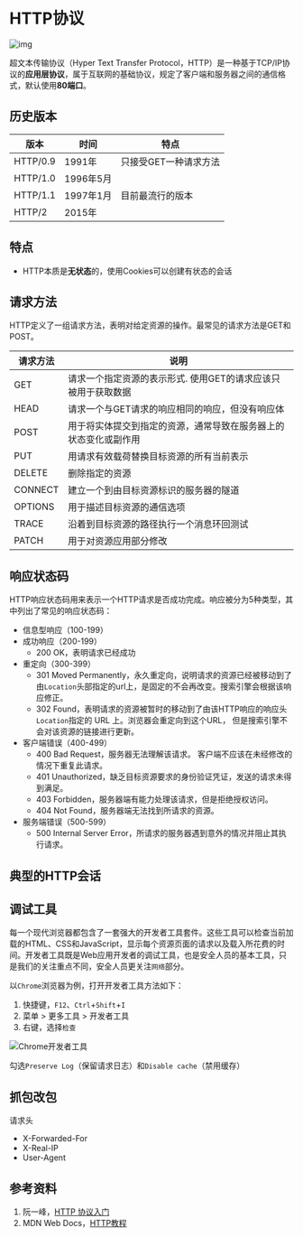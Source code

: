 # HTTP协议

![img](https://www.ruanyifeng.com/blogimg/asset/2016/bg2016081901.jpg)

超文本传输协议（Hyper Text Transfer Protocol，HTTP）是一种基于TCP/IP协议的**应用层协议**，属于互联网的基础协议，规定了客户端和服务器之间的通信格式，默认使用**80端口**。

## 历史版本

| 版本     | 时间      | 特点                  |
| -------- | --------- | --------------------- |
| HTTP/0.9 | 1991年    | 只接受GET一种请求方法 |
| HTTP/1.0 | 1996年5月 |                       |
| HTTP/1.1 | 1997年1月 | 目前最流行的版本      |
| HTTP/2   | 2015年    |                       |

## 特点

- HTTP本质是**无状态**的，使用Cookies可以创建有状态的会话

## 请求方法

HTTP定义了一组请求方法，表明对给定资源的操作。最常见的请求方法是GET和POST。

| 请求方法 | 说明 |
| --- | --- |
| GET | 请求一个指定资源的表示形式. 使用GET的请求应该只被用于获取数据 |
| HEAD | 请求一个与GET请求的响应相同的响应，但没有响应体 |
| POST | 用于将实体提交到指定的资源，通常导致在服务器上的状态变化或副作用 |
| PUT | 用请求有效载荷替换目标资源的所有当前表示 |
| DELETE | 删除指定的资源|
| CONNECT | 建立一个到由目标资源标识的服务器的隧道 |
| OPTIONS | 用于描述目标资源的通信选项  |
| TRACE | 沿着到目标资源的路径执行一个消息环回测试 |
| PATCH | 用于对资源应用部分修改 |

## 响应状态码

HTTP响应状态码用来表示一个HTTP请求是否成功完成。响应被分为5种类型，其中列出了常见的响应状态码：

- 信息型响应（100-199）
- 成功响应（200-199）
  - 200 OK，表明请求已经成功
- 重定向（300-399）
  - 301 Moved Permanently，永久重定向，说明请求的资源已经被移动到了由`Location`头部指定的url上，是固定的不会再改变。搜索引擎会根据该响应修正。
  - 302 Found，表明请求的资源被暂时的移动到了由该HTTP响应的响应头`Location`指定的 URL 上。浏览器会重定向到这个URL， 但是搜索引擎不会对该资源的链接进行更新。
- 客户端错误（400-499）
  - 400 Bad Request，服务器无法理解该请求。 客户端不应该在未经修改的情况下重复此请求。
  - 401 Unauthorized，缺乏目标资源要求的身份验证凭证，发送的请求未得到满足。
  - 403 Forbidden，服务器端有能力处理该请求，但是拒绝授权访问。
  - 404 Not Found，服务器端无法找到所请求的资源。
- 服务端错误（500-599）
  - 500 Internal Server Error，所请求的服务器遇到意外的情况并阻止其执行请求。

## 典型的HTTP会话

## 调试工具

每一个现代浏览器都包含了一套强大的开发者工具套件。这些工具可以检查当前加载的HTML、CSS和JavaScript，显示每个资源页面的请求以及载入所花费的时间。开发者工具既是Web应用开发者的调试工具，也是安全人员的基本工具，只是我们的关注重点不同，安全人员更关注`网络`部分。

以`Chrome`浏览器为例，打开开发者工具方法如下：

1. 快捷键，`F12`、`Ctrl`+`Shift`+`I`
2. 菜单 > 更多工具 > 开发者工具
3. 右键，选择`检查`

![Chrome开发者工具](http://oss.dropsec.xyz/book/Chrome%20DevTools.png)

勾选`Preserve Log`（保留请求日志）和`Disable cache`（禁用缓存）

## 抓包改包

请求头
- X-Forwarded-For
- X-Real-IP
- User-Agent
## 参考资料

1. 阮一峰，[HTTP 协议入门](https://www.ruanyifeng.com/blog/2016/08/http.html)
2. MDN Web Docs，[HTTP教程](https://developer.mozilla.org/zh-CN/docs/Web/HTTP)

